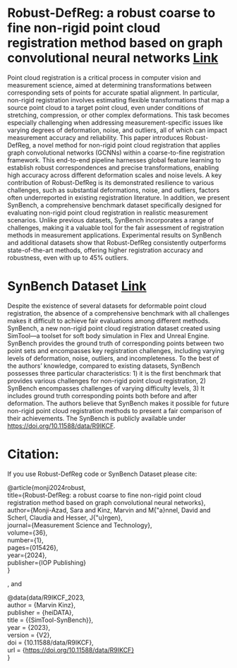 # Robust-DefReg: a robust coarse to fine non-rigid point cloud registration method based on graph convolutional neural networks [Link](https://iopscience.iop.org/article/10.1088/1361-6501/ad916c/meta)

Point cloud registration is a critical process in computer vision and measurement science, aimed at determining transformations between corresponding sets of points for accurate spatial alignment. In particular, non-rigid registration involves estimating flexible transformations that map a source point cloud to a target point cloud, even under conditions of stretching, compression, or other complex deformations. This task becomes especially challenging when addressing measurement-specific issues like varying degrees of deformation, noise, and outliers, all of which can impact measurement accuracy and reliability. This paper introduces Robust-DefReg, a novel method for non-rigid point cloud registration that applies graph convolutional networks (GCNNs) within a coarse-to-fine registration framework. This end-to-end pipeline harnesses global feature learning to establish robust correspondences and precise transformations, enabling high accuracy across different deformation scales and noise levels. A key contribution of Robust-DefReg is its demonstrated resilience to various challenges, such as substantial deformations, noise, and outliers, factors often underreported in existing registration literature. In addition, we present SynBench, a comprehensive benchmark dataset specifically designed for evaluating non-rigid point cloud registration in realistic measurement scenarios. Unlike previous datasets, SynBench incorporates a range of challenges, making it a valuable tool for the fair assessment of registration methods in measurement applications. Experimental results on SynBench and additional datasets show that Robust-DefReg consistently outperforms state-of-the-art methods, offering higher registration accuracy and robustness, even with up to 45% outliers. 

# SynBench Dataset [Link](https://doi.org/10.11588/data/R9IKCF)
Despite the existence of several datasets for deformable point cloud registration, the absence of a comprehensive benchmark with all challenges makes it difficult to achieve fair evaluations among different methods. SynBench, a new non-rigid point cloud registration dataset created using SimTool—a toolset for soft body simulation in Flex and Unreal Engine. SynBench provides the ground truth of corresponding points between two point sets and encompasses key registration challenges, including varying levels of deformation, noise, outliers, and incompleteness. To the best of the authors’ knowledge, compared to existing datasets, SynBench possesses three particular characteristics: 1) it is the first benchmark that provides various challenges for non-rigid point cloud registration, 2) SynBench encompasses challenges of varying difficulty levels, 3) It includes ground truth corresponding points both before and after deformation. The authors believe that SynBench makes it possible for future non-rigid point cloud registration methods to present a fair comparison of their achievements. The SynBench is publicly available under https://doi.org/10.11588/data/R9IKCF.

# Citation:
If you use Robust-DefReg code or SynBench Dataset please cite:

@article{monji2024robust,<br />
  title={Robust-DefReg: a robust coarse to fine non-rigid point cloud registration method based on graph convolutional neural networks},<br />
  author={Monji-Azad, Sara and Kinz, Marvin and M{\"a}nnel, David and Scherl, Claudia and Hesser, J{\"u}rgen},<br />
  journal={Measurement Science and Technology},<br />
  volume={36},<br />
  number={1},<br />
  pages={015426},<br />
  year={2024},<br />
  publisher={IOP Publishing}<br />
}

, and <br />

@data{data/R9IKCF_2023,<br />
author = {Marvin Kinz},<br />
publisher = {heiDATA},<br />
title = {{SimTool-SynBench}},<br />
year = {2023},<br />
version = {V2},<br />
doi = {10.11588/data/R9IKCF},<br />
url = {https://doi.org/10.11588/data/R9IKCF}<br />
}







